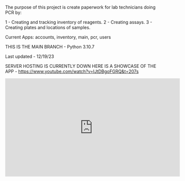 The purpose of this project is create paperwork for lab technicians doing PCR by:

1 - Creating and tracking inventory of reagents.
2 - Creating assays.
3 - Creating plates and locations of samples.

Current Apps: accounts, inventory, main, pcr, users

THIS IS THE MAIN BRANCH - Python 3.10.7

Last updated - 12/19/23

SERVER HOSTING IS CURRENTLY DOWN
HERE IS A SHOWCASE OF THE APP - https://www.youtube.com/watch?v=IJtDBgoFGRQ&t=207s

<iframe width="560" height="315" src="https://www.youtube.com/embed/8Y_Uiu18v0c?si=Dl_FpE8waRQ0ezSW" title="YouTube video player" frameborder="0" allow="accelerometer; autoplay; clipboard-write; encrypted-media; gyroscope; picture-in-picture; web-share" referrerpolicy="strict-origin-when-cross-origin" allowfullscreen></iframe>

